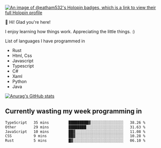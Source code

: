 [![An image of @eatham532's Holopin badges, which is a link to view their full Holopin profile](https://holopin.me/eatham532)](https://holopin.io/@eatham532)


👋 Hi! Glad you're here!

I enjoy learning how things work. Appreciating the little things. :)


List of languages I have programmed in
- Rust
- Html, Css
- Javascript
- Typescript
- C#
- Xaml
- Python
- Java

[![Anurag's GitHub stats](https://github-readme-stats.vercel.app/api?username=Eatham532&theme=dark)](https://github.com/anuraghazra/github-readme-stats)


## Currently wasting my week programming in
<!--START_SECTION:waka-->

```txt
TypeScript   35 mins         █████████▓░░░░░░░░░░░░░░░   38.26 %
Other        29 mins         ████████░░░░░░░░░░░░░░░░░   31.63 %
JavaScript   10 mins         ██▓░░░░░░░░░░░░░░░░░░░░░░   11.08 %
CSS          9 mins          ██▓░░░░░░░░░░░░░░░░░░░░░░   10.28 %
Rust         5 mins          █▓░░░░░░░░░░░░░░░░░░░░░░░   06.10 %
```

<!--END_SECTION:waka-->
